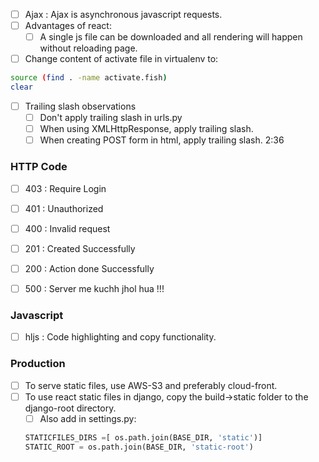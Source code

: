 - [ ] Ajax : Ajax is asynchronous javascript requests.
- [ ] Advantages of react:
  - [ ] A single js file can be downloaded and all rendering will happen without reloading page.
- [ ] Change content of activate file in virtualenv to:
```bash
source (find . -name activate.fish)
clear
```

- [ ] Trailing slash observations
  - [ ] Don't apply trailing slash in urls.py
  - [ ] When using XMLHttpResponse, apply trailing slash.
  - [ ] When creating POST form in html, apply trailing slash.
2:36

### HTTP Code
- [ ] 403 : Require Login
- [ ] 401 : Unauthorized
- [ ] 400 : Invalid request
- [ ] 201 : Created Successfully
- [ ] 200 : Action done Successfully
- [ ] 500 : Server me kuchh jhol hua !!!


### Javascript
- [ ] hljs : Code highlighting and copy functionality.

### Production
- [ ] To serve static files, use AWS-S3 and preferably cloud-front.
- [ ] To use react static files in django, copy the build->static folder to the django-root directory.
  - [ ] Also add in settings.py:
  ```py
  STATICFILES_DIRS =[ os.path.join(BASE_DIR, 'static')]
  STATIC_ROOT = os.path.join(BASE_DIR, 'static-root')
  ```